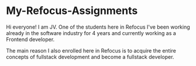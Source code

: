 # My-Refocus-Assignments


Hi everyone! I am JV. One of the students here in Refocus 
I've been working already in the software industry for 4 years and currently working 
as a Frontend developer. 

The main reason I also enrolled here in Refocus is to acquire the entire concepts of fullstack development and become
a fullstack developer.
